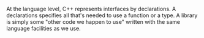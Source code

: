 At the language level, C++ represents interfaces by declarations. A declarations specifies all that's needed to use a function or a type.
A library is simply some "other code we happen to use" written with the same language facilities as we use.

